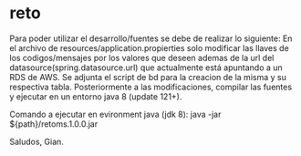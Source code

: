 # reto
Para poder utilizar el desarrollo/fuentes se debe de realizar lo siguiente:
En el archivo de resources/application.propierties solo modificar las llaves de los codigos/mensajes por los valores que deseen
ademas de la url del datasource(spring.datasource.url) que actualmente está apuntando a un RDS de AWS.
Se adjunta el script de bd para la creacion de la misma y su respectiva tabla.
Posteriormente a las modificaciones, compilar las fuentes y ejecutar en un entorno java 8 (update 121+).

Comando a ejecutar en evironment java (jdk 8):
java -jar ${path}/retoms.1.0.0.jar

Saludos, Gian.
